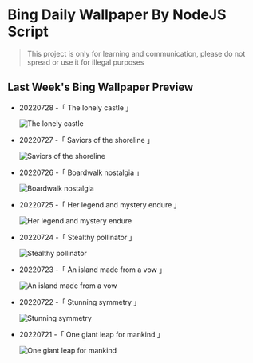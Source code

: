 
# Bing Daily Wallpaper By NodeJS Script

> This project is only for learning and communication, please do not spread or use it for illegal purposes

## Last Week's Bing Wallpaper Preview

- 20220728 -「 The lonely castle 」 
  ![The lonely castle](https://bing.com/th?id=OHR.NabateanTomb_EN-US4126304993_UHD.jpg&rf=LaDigue_UHD.jpg&pid=hp&w=3840&h=2160&rs=1&c=4)
- 20220727 -「 Saviors of the shoreline 」 
  ![Saviors of the shoreline](https://bing.com/th?id=OHR.MangroveDay_EN-US4051479273_UHD.jpg&rf=LaDigue_UHD.jpg&pid=hp&w=3840&h=2160&rs=1&c=4)
- 20220726 -「 Boardwalk nostalgia 」 
  ![Boardwalk nostalgia](https://bing.com/th?id=OHR.MGRBrighton_EN-US4452708176_UHD.jpg&rf=LaDigue_UHD.jpg&pid=hp&w=3840&h=2160&rs=1&c=4)
- 20220725 -「 Her legend and mystery endure 」 
  ![Her legend and mystery endure](https://bing.com/th?id=OHR.AmeliaEarhart_EN-US4396076505_UHD.jpg&rf=LaDigue_UHD.jpg&pid=hp&w=3840&h=2160&rs=1&c=4)
- 20220724 -「 Stealthy pollinator 」 
  ![Stealthy pollinator](https://bing.com/th?id=OHR.FoxgloveHawkmoth_EN-US4340017481_UHD.jpg&rf=LaDigue_UHD.jpg&pid=hp&w=3840&h=2160&rs=1&c=4)
- 20220723 -「 An island made from a vow 」 
  ![An island made from a vow](https://bing.com/th?id=OHR.SGIMontenegro_EN-US4280095085_UHD.jpg&rf=LaDigue_UHD.jpg&pid=hp&w=3840&h=2160&rs=1&c=4)
- 20220722 -「 Stunning symmetry 」 
  ![Stunning symmetry](https://bing.com/th?id=OHR.AbbeyGardens_EN-US3622669026_UHD.jpg&rf=LaDigue_UHD.jpg&pid=hp&w=3840&h=2160&rs=1&c=4)
- 20220721 -「 One giant leap for mankind 」 
  ![One giant leap for mankind](https://bing.com/th?id=OHR.MoonPhases_EN-US3514261526_UHD.jpg&rf=LaDigue_UHD.jpg&pid=hp&w=3840&h=2160&rs=1&c=4)